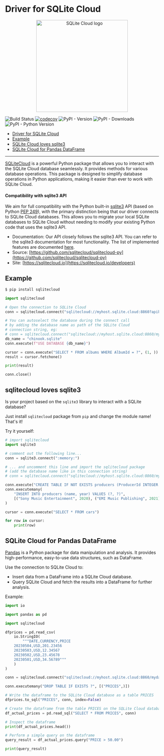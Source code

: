 # Driver for SQLite Cloud

<p align="center">
  <img src="https://sqlitecloud.io/social/logo.png" height="300" alt="SQLite Cloud logo">
</p>

![Build Status](https://github.com/sqlitecloud/sqlitecloud-py/actions/workflows/deploy.yaml/badge.svg "Build Status")
[![codecov](https://codecov.io/github/sqlitecloud/python/graph/badge.svg?token=38G6FGOWKP)](https://codecov.io/github/sqlitecloud/python)
![PyPI - Version](https://img.shields.io/pypi/v/sqlitecloud?link=https%3A%2F%2Fpypi.org%2Fproject%2FSqliteCloud%2F)
![PyPI - Downloads](https://img.shields.io/pypi/dm/sqlitecloud?link=https%3A%2F%2Fpypi.org%2Fproject%2FSqliteCloud%2F)
![PyPI - Python Version](https://img.shields.io/pypi/pyversions/sqlitecloud?link=https%3A%2F%2Fpypi.org%2Fproject%2FSqliteCloud%2F)


- [Driver for SQLite Cloud](#driver-for-sqlite-cloud)
- [Example](#example)
- [SQLite Cloud loves sqlite3](#sqlite-cloud-loves-sqlite3)
- [SQLite Cloud for Pandas DataFrame](#sqlite-cloud-for-pandas-dataframe)

---

[SQLiteCloud](https://sqlitecloud.io) is a powerful Python package that allows you to interact with the SQLite Cloud database seamlessly. It provides methods for various database operations. This package is designed to simplify database operations in Python applications, making it easier than ever to work with SQLite Cloud.


#### Compatibility with sqlite3 API

We aim for full compatibility with the Python built-in [sqlite3](https://docs.python.org/3.6/library/sqlite3.html) API (based on Python [PEP 249](https://peps.python.org/pep-0249)), with the primary distinction being that our driver connects to SQLite Cloud databases. This allows you to migrate your local SQLite databases to SQLite Cloud without needing to modify your existing Python code that uses the sqlite3 API.

- Documentation: Our API closely follows the sqlite3 API. You can refer to the sqlite3 documentation for most functionality. The list of implemented features are documented [here](https://github.com/sqlitecloud/sqlitecloud-py/issues/8).
- Source: [https://github.com/sqlitecloud/sqlitecloud-py](https://github.com/sqlitecloud/sqlitecloud-py)
- Site: [https://sqlitecloud.io](https://sqlitecloud.io/developers)

## Example

```bash
$ pip install sqlitecloud
```

```python
import sqlitecloud

# Open the connection to SQLite Cloud
conn = sqlitecloud.connect("sqlitecloud://myhost.sqlite.cloud:8860?apikey=myapikey")

# You can autoselect the database during the connect call
# by adding the database name as path of the SQLite Cloud
# connection string, eg:
# conn = sqlitecloud.connect("sqlitecloud://myhost.sqlite.cloud:8860/mydatabase?apikey=myapikey")
db_name = "chinook.sqlite"
conn.execute(f"USE DATABASE {db_name}")

cursor = conn.execute("SELECT * FROM albums WHERE AlbumId = ?", (1, ))
result = cursor.fetchone()

print(result)

conn.close()
```

## sqlitecloud loves sqlite3

Is your project based on the `sqlite3` library to interact with a SQLite database?

Just install `sqlitecloud` package from `pip` and change the module name! That's it!

Try it yourself:

```python
# import sqlitecloud
import sqlite3

# comment out the following line...
conn = sqlite3.connect(":memory:")

# ... and uncomment this line and import the sqlitecloud package
# (add the database name like in this connection string)
# conn = sqlitecloud.connect("sqlitecloud://myhost.sqlite.cloud:8860/mydatabase.sqlite?apikey=myapikey")

conn.execute("CREATE TABLE IF NOT EXISTS producers (ProducerId INTEGER PRIMARY KEY, name TEXT, year INTEGER)")
conn.executemany(
    "INSERT INTO producers (name, year) VALUES (?, ?)",
    [("Sony Music Entertainment", 2020), ("EMI Music Publishing", 2021)],
)

cursor = conn.execute("SELECT * FROM cars")

for row in cursor:
    print(row)
```

## SQLite Cloud for Pandas DataFrame

[Pandas](https://pypi.org/project/pandas/) is a Python package for data manipulation and analysis. It provides high-performance, easy-to-use data structures, such as DataFrame.

Use the connection to SQLite Cloud to:
- Insert data from a DataFrame into a SQLite Cloud database.
- Query SQLite Cloud and fetch the results into a DataFrame for further analysis.

Example:

```python
import io

import pandas as pd

import sqlitecloud

dfprices = pd.read_csv(
    io.StringIO(
        """DATE,CURRENCY,PRICE
    20230504,USD,201.23456
    20230503,USD,12.34567
    20230502,USD,23.45678
    20230501,USD,34.56789"""
    )
)

conn = sqlitecloud.connect("sqlitecloud://myhost.sqlite.cloud:8860/mydatabase.sqlite?apikey=myapikey")

conn.executemany("DROP TABLE IF EXISTS ?", [("PRICES",)])

# Write the dataframe to the SQLite Cloud database as a table PRICES
dfprices.to_sql("PRICES", conn, index=False)

# Create the dataframe from the table PRICES on the SQLite Cloud database
df_actual_prices = pd.read_sql("SELECT * FROM PRICES", conn)

# Inspect the dataframe
print(df_actual_prices.head())

# Perform a simple query on the dataframe
query_result = df_actual_prices.query("PRICE > 50.00")

print(query_result)
```
